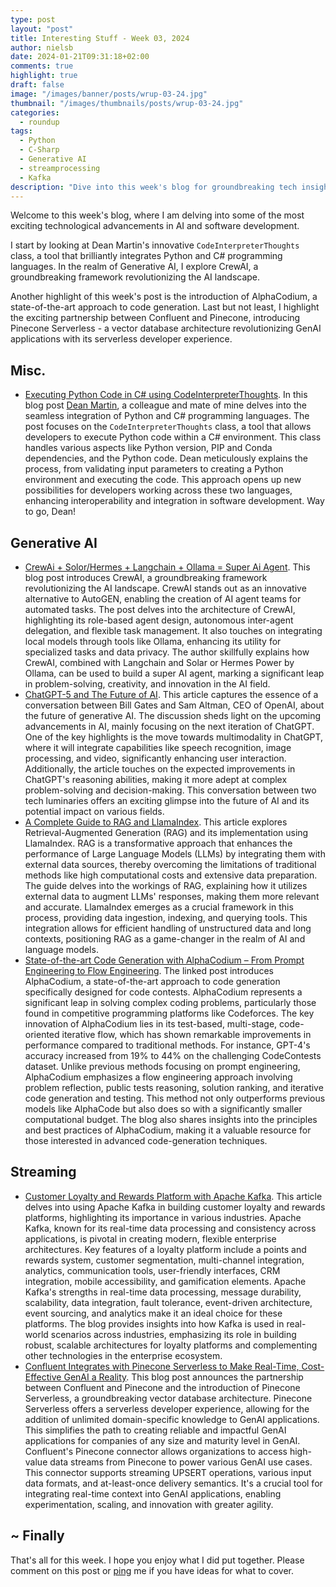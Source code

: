 ```yaml
---
type: post
layout: "post"
title: Interesting Stuff - Week 03, 2024
author: nielsb
date: 2024-01-21T09:31:18+02:00
comments: true
highlight: true
draft: false
image: "/images/banner/posts/wrup-03-24.jpg"
thumbnail: "/images/thumbnails/posts/wrup-03-24.jpg"
categories:
  - roundup
tags:
  - Python
  - C-Sharp
  - Generative AI
  - streamprocessing
  - Kafka
description: "Dive into this week's blog for groundbreaking tech insights! Discover Dean Martin's CodeInterpreterThoughts for Python-C# integration. Explore the revolutionary AI framework CrewAI, and get a glimpse of AlphaCodium's innovative approach to code generation. Finally, learn about Pinecone Serverless, a vector database architecture that's transforming GenAI applications."
---
```


Welcome to this week's blog, where I am delving into some of the most exciting technological advancements in AI and software development.

I start by looking at Dean Martin's innovative `CodeInterpreterThoughts` class, a tool that brilliantly integrates Python and C# programming languages. In the realm of Generative AI, I explore CrewAI, a groundbreaking framework revolutionizing the AI landscape. 

Another highlight of this week's post is the introduction of AlphaCodium, a state-of-the-art approach to code generation. Last but not least, I highlight the exciting partnership between Confluent and Pinecone, introducing Pinecone Serverless - a vector database architecture revolutionizing GenAI applications with its serverless developer experience.  

<!--more-->

## Misc.

* [Executing Python Code in C# using CodeInterpreterThoughts][1]. In this blog post [Dean Martin][2], a colleague and mate of mine delves into the seamless integration of Python and C# programming languages. The post focuses on the `CodeInterpreterThoughts` class, a tool that allows developers to execute Python code within a C# environment. This class handles various aspects like Python version, PIP and Conda dependencies, and the Python code. Dean meticulously explains the process, from validating input parameters to creating a Python environment and executing the code. This approach opens up new possibilities for developers working across these two languages, enhancing interoperability and integration in software development. Way to go, Dean!

## Generative AI

* [CrewAi + Solor/Hermes + Langchain + Ollama = Super Ai Agent][3]. This blog post introduces CrewAI, a groundbreaking framework revolutionizing the AI landscape. CrewAI stands out as an innovative alternative to AutoGEN, enabling the creation of AI agent teams for automated tasks. The post delves into the architecture of CrewAI, highlighting its role-based agent design, autonomous inter-agent delegation, and flexible task management. It also touches on integrating local models through tools like Ollama, enhancing its utility for specialized tasks and data privacy. The author skillfully explains how CrewAI, combined with Langchain and Solar or Hermes Power by Ollama, can be used to build a super AI agent, marking a significant leap in problem-solving, creativity, and innovation in the AI field.
* [ChatGPT-5 and The Future of AI][4]. This article captures the essence of a conversation between Bill Gates and Sam Altman, CEO of OpenAI, about the future of generative AI. The discussion sheds light on the upcoming advancements in AI, mainly focusing on the next iteration of ChatGPT. One of the key highlights is the move towards multimodality in ChatGPT, where it will integrate capabilities like speech recognition, image processing, and video, significantly enhancing user interaction. Additionally, the article touches on the expected improvements in ChatGPT's reasoning abilities, making it more adept at complex problem-solving and decision-making. This conversation between two tech luminaries offers an exciting glimpse into the future of AI and its potential impact on various fields. 
* [A Complete Guide to RAG and LlamaIndex][5]. This article explores Retrieval-Augmented Generation (RAG) and its implementation using LlamaIndex. RAG is a transformative approach that enhances the performance of Large Language Models (LLMs) by integrating them with external data sources, thereby overcoming the limitations of traditional methods like high computational costs and extensive data preparation. The guide delves into the workings of RAG, explaining how it utilizes external data to augment LLMs' responses, making them more relevant and accurate. LlamaIndex emerges as a crucial framework in this process, providing data ingestion, indexing, and querying tools. This integration allows for efficient handling of unstructured data and long contexts, positioning RAG as a game-changer in the realm of AI and language models.
* [State-of-the-art Code Generation with AlphaCodium – From Prompt Engineering to Flow Engineering][6]. The linked post introduces AlphaCodium, a state-of-the-art approach to code generation specifically designed for code contests. AlphaCodium represents a significant leap in solving complex coding problems, particularly those found in competitive programming platforms like Codeforces. The key innovation of AlphaCodium lies in its test-based, multi-stage, code-oriented iterative flow, which has shown remarkable improvements in performance compared to traditional methods. For instance, GPT-4's accuracy increased from 19% to 44% on the challenging CodeContests dataset. Unlike previous methods focusing on prompt engineering, AlphaCodium emphasizes a flow engineering approach involving problem reflection, public tests reasoning, solution ranking, and iterative code generation and testing. This method not only outperforms previous models like AlphaCode but also does so with a significantly smaller computational budget. The blog also shares insights into the principles and best practices of AlphaCodium, making it a valuable resource for those interested in advanced code-generation techniques.

## Streaming

* [Customer Loyalty and Rewards Platform with Apache Kafka][7]. This article delves into using Apache Kafka in building customer loyalty and rewards platforms, highlighting its importance in various industries. Apache Kafka, known for its real-time data processing and consistency across applications, is pivotal in creating modern, flexible enterprise architectures. Key features of a loyalty platform include a points and rewards system, customer segmentation, multi-channel integration, analytics, communication tools, user-friendly interfaces, CRM integration, mobile accessibility, and gamification elements. Apache Kafka's strengths in real-time data processing, message durability, scalability, data integration, fault tolerance, event-driven architecture, event sourcing, and analytics make it an ideal choice for these platforms. The blog provides insights into how Kafka is used in real-world scenarios across industries, emphasizing its role in building robust, scalable architectures for loyalty platforms and complementing other technologies in the enterprise ecosystem.
* [Confluent Integrates with Pinecone Serverless to Make Real-Time, Cost-Effective GenAI a Reality][8]. This blog post announces the partnership between Confluent and Pinecone and the introduction of Pinecone Serverless, a groundbreaking vector database architecture. Pinecone Serverless offers a serverless developer experience, allowing for the addition of unlimited domain-specific knowledge to GenAI applications. This simplifies the path to creating reliable and impactful GenAI applications for companies of any size and maturity level in GenAI. Confluent's Pinecone connector allows organizations to access high-value data streams from Pinecone to power various GenAI use cases. This connector supports streaming UPSERT operations, various input data formats, and at-least-once delivery semantics. It's a crucial tool for integrating real-time context into GenAI applications, enabling experimentation, scaling, and innovation with greater agility.

## ~ Finally

That's all for this week. I hope you enjoy what I did put together. Please comment on this post or [ping][ma] me if you have ideas for what to cover.

[ma]: mailto:niels.it.berglund@gmail.com
[mp]: https://blog.acolyer.org
[iq]: https://www.infoq.com/
[ew]: http://sqlonice.com/
[re]: http://blog.revolutionanalytics.com
[sqsk]: https://www.sqlskills.com
[mdaveyblog]: https://mdavey.wordpress.com/
[charlblog]: https://charlla.com/

[jovpop]: https://twitter.com/JovanPop_MSFT
[bobw]: https://twitter.com/bobwardms
[revod]: https://twitter.com/revodavid
[lonny]: https://twitter.com/sqL_handLe
[ewtw]: https://twitter.com/sqlOnIce
[buckw]: https://twitter.com/BuckWoodyMSFT
[mattw]: https://twitter.com/matthewwarren
[murba]: https://twitter.com/muratdemirbas
[daveda]: https://twitter.com/davidthecoder
[adcol]: https://twitter.com/adriancolyer
[jesrod]: https://twitter.com/jrdothoughts
[tomaz]: https://twitter.com/tomaz_tsql
[dataart]: https://twitter.com/dataartisans
[luis]: https://twitter.com/luis_de_sousa
[benstop]: https://twitter.com/benstopford
[conflu]: https://twitter.com/confluentinc
[tylert]: https://twitter.com/tyler_treat
[andrewng]: https://twitter.com/AndrewYNg
[lawr]: https://twitter.com/bytezn
[jue]: https://twitter.com/b0rk
[yan]: https://twitter.com/theburningmonk
[danny]: https://twitter.com/g9yuayon
[rmoff]: https://www.linkedin.com/in/robinmoffatt/
[ryansw]: https://twitter.com/ryanswanstrom
[pabloc]: https://twitter.com/pabloc_ds
[mklep]: https://twitter.com/martinkl
[mdavey]: https://twitter.com/matt_davey
[jboner]: https://twitter.com/jboner
[joeduff]: https://twitter.com/funcOfJoe
[charl]: https://twitter.com/charllamprecht
[dbricks]: https://twitter.com/databricks
[adsit]: https://twitter.com/SitnikAdam
[vicky]: https://twitter.com/vickyharp
[dscentral]: https://twitter.com/DataScienceCtrl
[natemc]: https://twitter.com/natemcmaster
[ads]: https://twitter.com/azuredatastudio
[travw]: https://twitter.com/radtravis
[emilk]: https://twitter.com/IsTheArchitect
[netflx]: https://netflixtechblog.com/
[hubert]: https://www.linkedin.com/in/hkdulay/
[jserra]: https://www.linkedin.com/in/jamesserra/

[1]: https://medium.com/@deanmar/executing-python-code-in-c-using-codeinterpreterthoughts-287412599df7
[2]: https://www.linkedin.com/in/deanmartinza/
[3]: https://medium.com/@mr.tarik098/crewai-solor-hermes-langchain-ollama-super-ai-agent-0ee348404428
[4]: https://pub.towardsai.net/chatgpt-5-and-the-future-of-ai-e96a50fe8eb4
[5]: https://pub.towardsai.net/a-complete-guide-to-rag-and-llamaindex-2e1776655bfa
[6]: https://www.codium.ai/blog/alphacodium-state-of-the-art-code-generation-for-code-contests
[7]: https://www.kai-waehner.de/blog/2024/01/14/customer-loyalty-and-rewards-platform-with-apache-kafka/
[8]: https://www.confluent.io/blog/build-GenAI-applications-with-Pincone-serverless-and-real-time-data/
